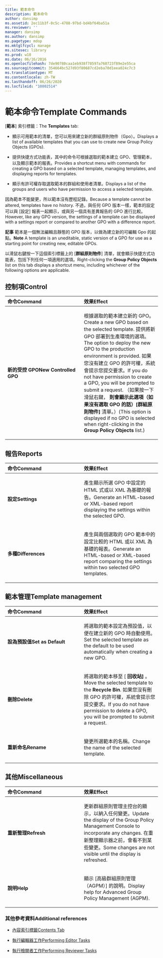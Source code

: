 ```yaml
---
title: 範本命令
description: 範本命令
author: dansimp
ms.assetid: 2ec11b3f-0c5c-4788-97bd-bd4bf64ba51a
ms.reviewer: ''
manager: dansimp
ms.author: dansimp
ms.pagetype: mdop
ms.mktglfcycl: manage
ms.sitesec: library
ms.prod: w10
ms.date: 06/16/2016
ms.openlocfilehash: 7de90780caa1eb938f78597a760723f89e2e55ca
ms.sourcegitcommit: 354664bc527d93f80687cd2eba70d1eea024c7c3
ms.translationtype: MT
ms.contentlocale: zh-TW
ms.lasthandoff: 06/26/2020
ms.locfileid: "10802514"
---
```

# <span data-ttu-id="7f7a4-103">範本命令</span><span class="sxs-lookup"><span data-stu-id="7f7a4-103">Template Commands</span></span>


<span data-ttu-id="7f7a4-104">[**範本**] 索引標籤：</span><span class="sxs-lookup"><span data-stu-id="7f7a4-104">The **Templates** tab:</span></span>

-   <span data-ttu-id="7f7a4-105">顯示可用範本的清單，您可以用來建立新的群組原則物件（Gpo）。</span><span class="sxs-lookup"><span data-stu-id="7f7a4-105">Displays a list of available templates that you can use to create new Group Policy Objects (GPOs).</span></span>

-   <span data-ttu-id="7f7a4-106">提供快捷方式功能表，其中的命令可根據選取的範本建立 GPO、管理範本，以及顯示範本的報表。</span><span class="sxs-lookup"><span data-stu-id="7f7a4-106">Provides a shortcut menu with commands for creating a GPO based on a selected template, managing templates, and displaying reports for templates.</span></span>

-   <span data-ttu-id="7f7a4-107">顯示有許可權存取選取範本的群組和使用者清單。</span><span class="sxs-lookup"><span data-stu-id="7f7a4-107">Displays a list of the groups and users who have permission to access a selected template.</span></span>

<span data-ttu-id="7f7a4-108">因為範本不能變更，所以範本沒有歷程記錄。</span><span class="sxs-lookup"><span data-stu-id="7f7a4-108">Because a template cannot be altered, templates have no history.</span></span> <span data-ttu-id="7f7a4-109">不過，與任何 GPO 版本一樣，範本的設定可以與 [設定] 報表一起顯示，或與另一個具有差異報告的 GPO 進行比較。</span><span class="sxs-lookup"><span data-stu-id="7f7a4-109">However, like any GPO version, the settings of a template can be displayed with a settings report or compared to another GPO with a difference report.</span></span>

<span data-ttu-id="7f7a4-110">**記事** 範本是一個無法編輯且靜態的 GPO 版本，以做為建立新的可編輯 Gpo 的起點。</span><span class="sxs-lookup"><span data-stu-id="7f7a4-110">**Note** A template is an uneditable, static version of a GPO for use as a starting point for creating new, editable GPOs.</span></span>

 

<span data-ttu-id="7f7a4-111">以滑鼠右鍵按一下這個索引標籤上的 [**群組原則物件**] 清單，就會顯示快捷方式功能表，包括下列任何一項適用的選項。</span><span class="sxs-lookup"><span data-stu-id="7f7a4-111">Right-clicking the **Group Policy Objects** list on this tab displays a shortcut menu, including whichever of the following options are applicable.</span></span>

## <span data-ttu-id="7f7a4-112">控制項</span><span class="sxs-lookup"><span data-stu-id="7f7a4-112">Control</span></span>


<table>
<colgroup>
<col width="50%" />
<col width="50%" />
</colgroup>
<thead>
<tr class="header">
<th align="left"><span data-ttu-id="7f7a4-113">命令</span><span class="sxs-lookup"><span data-stu-id="7f7a4-113">Command</span></span></th>
<th align="left"><span data-ttu-id="7f7a4-114">效果</span><span class="sxs-lookup"><span data-stu-id="7f7a4-114">Effect</span></span></th>
</tr>
</thead>
<tbody>
<tr class="odd">
<td align="left"><p><strong><span data-ttu-id="7f7a4-115">新的受控 GPO</span><span class="sxs-lookup"><span data-stu-id="7f7a4-115">New Controlled GPO</span></span></strong></p></td>
<td align="left"><p><span data-ttu-id="7f7a4-116">根據選取的範本建立新的 GPO。</span><span class="sxs-lookup"><span data-stu-id="7f7a4-116">Create a new GPO based on the selected template.</span></span> <span data-ttu-id="7f7a4-117">提供將新 GPO 部署到生產環境的選項。</span><span class="sxs-lookup"><span data-stu-id="7f7a4-117">The option to deploy the new GPO to the production environment is provided.</span></span> <span data-ttu-id="7f7a4-118">如果您沒有建立 GPO 的許可權，系統會提示您提交要求。</span><span class="sxs-lookup"><span data-stu-id="7f7a4-118">If you do not have permission to create a GPO, you will be prompted to submit a request.</span></span> <span data-ttu-id="7f7a4-119">（如果按一下滑鼠右鍵， <strong> 則會顯示此選項（如果沒有選取 GPO 的話）[群組原則物件] </strong> 清單。）</span><span class="sxs-lookup"><span data-stu-id="7f7a4-119">(This option is displayed if no GPO is selected when right-clicking in the <strong>Group Policy Objects</strong> list.)</span></span></p></td>
</tr>
</tbody>
</table>

 

## <span data-ttu-id="7f7a4-120">報告</span><span class="sxs-lookup"><span data-stu-id="7f7a4-120">Reports</span></span>


<table>
<colgroup>
<col width="50%" />
<col width="50%" />
</colgroup>
<thead>
<tr class="header">
<th align="left"><span data-ttu-id="7f7a4-121">命令</span><span class="sxs-lookup"><span data-stu-id="7f7a4-121">Command</span></span></th>
<th align="left"><span data-ttu-id="7f7a4-122">效果</span><span class="sxs-lookup"><span data-stu-id="7f7a4-122">Effect</span></span></th>
</tr>
</thead>
<tbody>
<tr class="odd">
<td align="left"><p><strong><span data-ttu-id="7f7a4-123">設定</span><span class="sxs-lookup"><span data-stu-id="7f7a4-123">Settings</span></span></strong></p></td>
<td align="left"><p><span data-ttu-id="7f7a4-124">產生顯示所選 GPO 中設定的 HTML 式或以 XML 為基礎的報告。</span><span class="sxs-lookup"><span data-stu-id="7f7a4-124">Generate an HTML-based or XML-based report displaying the settings within the selected GPO.</span></span></p></td>
</tr>
<tr class="even">
<td align="left"><p><strong><span data-ttu-id="7f7a4-125">多種</span><span class="sxs-lookup"><span data-stu-id="7f7a4-125">Differences</span></span></strong></p></td>
<td align="left"><p><span data-ttu-id="7f7a4-126">產生與兩個選取的 GPO 範本中的設定比較的 HTML 或以 XML 為基礎的報表。</span><span class="sxs-lookup"><span data-stu-id="7f7a4-126">Generate an HTML-based or XML-based report comparing the settings within two selected GPO templates.</span></span></p></td>
</tr>
</tbody>
</table>

 

## <span data-ttu-id="7f7a4-127">範本管理</span><span class="sxs-lookup"><span data-stu-id="7f7a4-127">Template management</span></span>


<table>
<colgroup>
<col width="50%" />
<col width="50%" />
</colgroup>
<thead>
<tr class="header">
<th align="left"><span data-ttu-id="7f7a4-128">命令</span><span class="sxs-lookup"><span data-stu-id="7f7a4-128">Command</span></span></th>
<th align="left"><span data-ttu-id="7f7a4-129">效果</span><span class="sxs-lookup"><span data-stu-id="7f7a4-129">Effect</span></span></th>
</tr>
</thead>
<tbody>
<tr class="odd">
<td align="left"><p><strong><span data-ttu-id="7f7a4-130">設為預設值</span><span class="sxs-lookup"><span data-stu-id="7f7a4-130">Set as Default</span></span></strong></p></td>
<td align="left"><p><span data-ttu-id="7f7a4-131">將選取的範本設定為預設值，以便在建立新的 GPO 時自動使用。</span><span class="sxs-lookup"><span data-stu-id="7f7a4-131">Set the selected template as the default to be used automatically when creating a new GPO.</span></span></p></td>
</tr>
<tr class="even">
<td align="left"><p><strong><span data-ttu-id="7f7a4-132">刪除</span><span class="sxs-lookup"><span data-stu-id="7f7a4-132">Delete</span></span></strong></p></td>
<td align="left"><p><span data-ttu-id="7f7a4-133">將選取的範本移至 [ <strong> 回收站] </strong> 。</span><span class="sxs-lookup"><span data-stu-id="7f7a4-133">Move the selected template to the <strong>Recycle Bin</strong>.</span></span> <span data-ttu-id="7f7a4-134">如果您沒有刪除 GPO 的許可權，系統會提示您提交要求。</span><span class="sxs-lookup"><span data-stu-id="7f7a4-134">If you do not have permission to delete a GPO, you will be prompted to submit a request.</span></span></p></td>
</tr>
<tr class="odd">
<td align="left"><p><strong><span data-ttu-id="7f7a4-135">重新命名</span><span class="sxs-lookup"><span data-stu-id="7f7a4-135">Rename</span></span></strong></p></td>
<td align="left"><p><span data-ttu-id="7f7a4-136">變更所選範本的名稱。</span><span class="sxs-lookup"><span data-stu-id="7f7a4-136">Change the name of the selected template.</span></span></p></td>
</tr>
</tbody>
</table>

 

## <span data-ttu-id="7f7a4-137">其他</span><span class="sxs-lookup"><span data-stu-id="7f7a4-137">Miscellaneous</span></span>


<table>
<colgroup>
<col width="50%" />
<col width="50%" />
</colgroup>
<thead>
<tr class="header">
<th align="left"><span data-ttu-id="7f7a4-138">命令</span><span class="sxs-lookup"><span data-stu-id="7f7a4-138">Command</span></span></th>
<th align="left"><span data-ttu-id="7f7a4-139">效果</span><span class="sxs-lookup"><span data-stu-id="7f7a4-139">Effect</span></span></th>
</tr>
</thead>
<tbody>
<tr class="odd">
<td align="left"><p><strong><span data-ttu-id="7f7a4-140">重新整理</span><span class="sxs-lookup"><span data-stu-id="7f7a4-140">Refresh</span></span></strong></p></td>
<td align="left"><p><span data-ttu-id="7f7a4-141">更新群組原則管理主控台的顯示，以納入任何變更。</span><span class="sxs-lookup"><span data-stu-id="7f7a4-141">Update the display of the Group Policy Management Console to incorporate any changes.</span></span> <span data-ttu-id="7f7a4-142">在重新整理顯示器之前，會看不到某些變更。</span><span class="sxs-lookup"><span data-stu-id="7f7a4-142">Some changes are not visible until the display is refreshed.</span></span></p></td>
</tr>
<tr class="even">
<td align="left"><p><strong><span data-ttu-id="7f7a4-143">說明</span><span class="sxs-lookup"><span data-stu-id="7f7a4-143">Help</span></span></strong></p></td>
<td align="left"><p><span data-ttu-id="7f7a4-144">顯示 [高級群組原則管理（AGPM）] 的說明。</span><span class="sxs-lookup"><span data-stu-id="7f7a4-144">Display help for Advanced Group Policy Management (AGPM).</span></span></p></td>
</tr>
</tbody>
</table>

 

### <span data-ttu-id="7f7a4-145">其他參考資料</span><span class="sxs-lookup"><span data-stu-id="7f7a4-145">Additional references</span></span>

-   [<span data-ttu-id="7f7a4-146">內容索引標籤</span><span class="sxs-lookup"><span data-stu-id="7f7a4-146">Contents Tab</span></span>](contents-tab-agpm30ops.md)

-   [<span data-ttu-id="7f7a4-147">執行編輯器工作</span><span class="sxs-lookup"><span data-stu-id="7f7a4-147">Performing Editor Tasks</span></span>](performing-editor-tasks-agpm30ops.md)

-   [<span data-ttu-id="7f7a4-148">執行檢閱者工作</span><span class="sxs-lookup"><span data-stu-id="7f7a4-148">Performing Reviewer Tasks</span></span>](performing-reviewer-tasks-agpm30ops.md)

 

 





